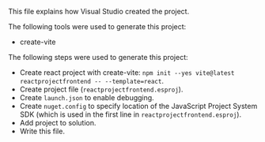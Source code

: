This file explains how Visual Studio created the project.

The following tools were used to generate this project:
- create-vite

The following steps were used to generate this project:
- Create react project with create-vite: `npm init --yes vite@latest reactprojectfrontend -- --template=react`.
- Create project file (`reactprojectfrontend.esproj`).
- Create `launch.json` to enable debugging.
- Create `nuget.config` to specify location of the JavaScript Project System SDK (which is used in the first line in `reactprojectfrontend.esproj`).
- Add project to solution.
- Write this file.
